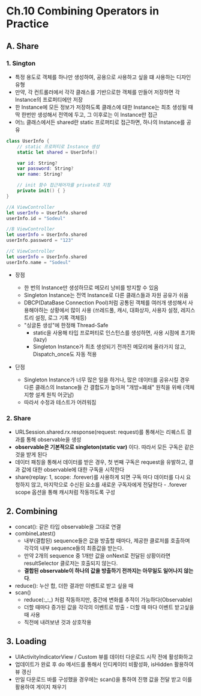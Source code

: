 # Ch.10 Combining Operators in Practice

## A. Share

### 1. Sington
+ 특정 용도로 객체를 하나만 생성하여, 공용으로 사용하고 싶을 떄 사용하는 디자인 유형
+ 만약, 각 컨트롤러에서 각각 클래스를 기반으로한 객체를 만들어 저장하면 각 Instance의 프로퍼티에만 저장
+ 한 Instance에 모든 정보가 저장하도록 클래스에 대한 Instance는 최초 생성될 때 딱 한번만 생성해서 전역에 두고, 그 이후로는 이 Instance만 접근
+ 어느 클래스에서든 shared란 static 프로퍼티로 접근하면, 하나의 Instance를 공유

```swift
class UserInfo {
    // static 프로퍼티로 Instance 생성
    static let shared = UserInfo()

    var id: String?
    var password: String?
    var name: String?

    // init 함수 접근제어자를 private로 지정
    private init() { }
}

//A ViewController
let userInfo = UserInfo.shared
userInfo.id = "Sodeul"

//B ViewController
let userInfo = UserInfo.shared
userInfo.password = "123"

//C ViewController
let userInfo = UserInfo.shared
userInfo.name = "Sodeul"
```

+ 장점
  - 한 번의 Instance만 생성하므로 메모리 낭비를 방지할 수 있음
  - Singleton Instance는 전역 Instance로 다른 클래스들과 자원 공유가 쉬움
  - DBCP(DataBase Connection Pool)처럼 공통된 객체를 여러개 생성해서 사용해야하는 상황에서 많이 사용 (쓰레드풀, 캐시, 대화상자, 사용자 설정, 레지스트리 설정, 로그 기록 객체등)
  - "싱글톤 생성"에 한정해 Thread-Safe
    + static을 사용해 타입 프로퍼티로 인스턴스를 생성하면, 사용 시점에 초기화(lazy)
    + Singleton Instance가 최초 생성되기 전까진 메모리에 올라가지 않고, Dispatch_once도 자동 적용

+ 단점
  - Singleton Instance가 너무 많은 일을 하거나, 많은 데이터를 공유시킬 경우 다른 클래스의 Instance들 간 결합도가 높아져  "개방=폐쇄" 원칙을 위배 (객체 지향 설계 원칙 어긋남)
  - 따라서 수정과 테스트가 어려워짐

### 2. Share

+ URLSession.shared.rx.response(request: request)를 통해서는 리퀘스트 결과를 통해 observable을 생성
+ **observable은 기본적으로 singleton(static var)** 이다. 따라서 모든 구독은 같은 것을 받게 된다
+ 데이터 패칭을 통해서 데이터를 받은 경우, 첫 번째 구독은 request을 유발하고, 결과 값에 대한 observable에 대한 구독을 시작한다
+ share(replay: 1, scope: .forever)를 사용하게 되면 구독 마다 데이터를 다시 요청하지 않고,
마지막으로 수신된 요소를 새로운 구독자에게 전달한다 - .forever scope 옵션을 통해 캐시처럼 작동하도록 구성

## 2. Combining

+ concat(): 같은 타입 observable을 그대로 연결
+ combineLatest()
  + 내부(결합된) sequence들은 값을 방출할 때마다, 제공한 클로저를 호출하며 각각의 내부 sequence들의 최종값을 받는다.
  + 만약 2개의 sequence 중 1개만 값을 onNext로 전달된 상황이라면 resultSelector 클로저는 호출되지 않는다.
  + **결합된 observable이 하나의 값을 방출하기 전까지는 아무일도 일어나지 않는다**.
+ reduce(): 누산 합, 더한 결과만 이벤트로 받고 싶을 때
+ scan()
  + reduce(:\_:_) 처럼 작동하지만, 중간에 변화를 추적이 가능하다(Observable)
  + 더할 때마다 증가된 값을 각각의 이벤트로 방출 - 더할 때 마다 이벤트 받고싶을 때 사용
  + 직전에 내려보낸 것과 상호작용

## 3. Loading

+ UIActivityIndicatorView / Custom 뷰를 데이터 다운로드 시작 전에 활성화하고
+ 업데이트가 완료 후 do 메서드를 통해서 인디케이터 비활성화, isHidden 활용하여 뷰 갱신
+ 만일 다운로드 바를 구성했을 경우에는 scan()을 통하여 진행 값을 전달 받고 이를 활용하여 게이지 채우기


